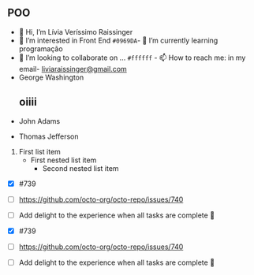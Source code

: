 ## POO

- 👋 Hi, I’m Lívia Veríssimo Raissinger
- 👀 I’m interested in Front End
`#0969DA`- 🌱 I’m currently learning programação
- 💞️ I’m looking to collaborate on ...
`#ffffff` - 📫 How to reach me: in my email- liviaraissinger@gmail.com
- George Washington
  ## oiiii
* John Adams
+ Thomas Jefferson
1. First list item
   - First nested list item
     - Second nested list item
- [x] #739
- [ ] https://github.com/octo-org/octo-repo/issues/740
- [ ] Add delight to the experience when all tasks are complete :tada:

- [x] #739
- [ ] https://github.com/octo-org/octo-repo/issues/740
- [ ] Add delight to the experience when all tasks are complete :tada:
      
<!---
Livia9/Livia9 is a ✨ special ✨ repository because its `README.md` (this file) appears on your GitHub profile.
You can click the Preview link to take a look at your changes.
--->
